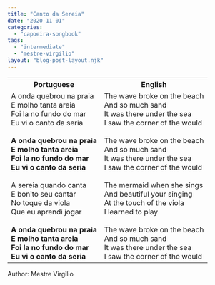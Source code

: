 ```yaml
---
title: "Canto da Sereia"
date: "2020-11-01"
categories: 
  - "capoeira-songbook"
tags: 
  - "intermediate"
  - "mestre-virgilio"
layout: "blog-post-layout.njk"
---
```


<table class="capoeira-table">
    <tr class="header-row">
        <th>Portuguese</th>
        <th>English</th>
    </tr>
    <tr>
        <td>A onda quebrou na praia<br>
E molho tanta areia<br>
Foi la no fundo do mar<br>
Eu vi o canto da seria<br>
<br>
<strong>A onda quebrou na praia<br>
E molho tanta areia</strong><br>
<strong>Foi la no fundo do mar<br>
Eu vi o canto da seria</strong><br>
<br>
A sereia quando canta<br>
E bonito seu cantar<br>
No toque da viola<br>
Que eu aprendi jogar<br>
<br>
<strong>A onda quebrou na praia<br>
E molho tanta areia<br>
Foi la no fundo do mar<br>
Eu vi o canto da seria</strong></td>
        <td>The wave broke on the beach<br>
And so much sand<br>
It was there under the sea<br>
I saw the corner of the would<br>
<br>
The wave broke on the beach<br>
And so much sand<br>
It was there under the sea<br>
I saw the corner of the would<br>
<br>
The mermaid when she sings<br>
And beautiful your singing<br>
At the touch of the viola<br>
I learned to play<br>
<br>
The wave broke on the beach<br>
And so much sand<br>
It was there under the sea<br>
I saw the corner of the would</td>
    </tr>
</table>

<figcaption>
Author: Mestre Virgilio
</figcaption>